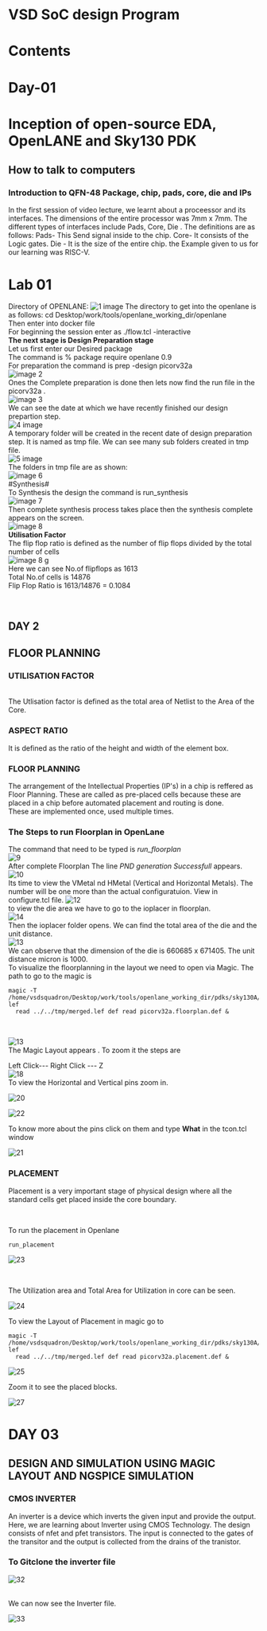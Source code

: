 # VSD SoC design Program
# Contents
# Day-01
# Inception of open-source EDA, OpenLANE and Sky130 PDK
##  How to talk to computers
###   Introduction to QFN-48 Package, chip, pads, core, die and IPs
In the first session of video lecture, we learnt about a proceessor and its interfaces. The dimensions of the entire processor was 7mm x 7mm. The different types of interfaces include Pads, Core, Die .
The definitions are as follows:
Pads- This Send signal inside to the chip.
Core- It consists of the Logic gates.
Die - It is the size of the entire chip.
the Example given to us for our learning was RISC-V.
# Lab 01
Directory of OPENLANE:
![1 image](https://github.com/chetp100/VSDSOC/assets/169384940/f30a048d-04ca-4c19-bbeb-b4b65be5582e)
The directory to get into the openlane is as follows:
cd Desktop/work/tools/openlane_working_dir/openlane
<br>
Then enter into docker file
<br>
For beginning the session enter as ./flow.tcl -interactive
<br>
**The next stage is Design Preparation stage**
<br>
Let us first enter our Desired package 
<br>
The command is % package require openlane 0.9
<br>
For preparation the command is prep -design picorv32a
<br>
![image 2](https://github.com/chetp100/VSDSOC/assets/169384940/4232d60d-4000-45fa-8a3b-121d67b110c7)
<br>
Ones the Complete preparation is done then lets now find the run file in the picorv32a .
<br>
![image 3](https://github.com/chetp100/VSDSOC/assets/169384940/9f7b9283-f610-4c73-adfe-9fb9451ec0b8)
<br>
We can see the date at which we have recently finished our design prepartion step.
<br>
![4 image](https://github.com/chetp100/VSDSOC/assets/169384940/0e278870-17df-4ec3-9795-d60d9105ac0e)
<br>
A temporary folder will be created in the recent date of design preparation step. It is named as tmp file. We can see many sub folders created in tmp file.
<br>
![5 image](https://github.com/chetp100/VSDSOC/assets/169384940/7a713311-fc25-474e-89d0-7ac2b2cc1826)
<br>
The folders in tmp file are as shown:
<br>
![image 6](https://github.com/chetp100/VSDSOC/assets/169384940/f778eca9-979a-455c-835b-2119af1352ad)
<br>
#Synthesis#
<br>
To Synthesis the design the command is run_synthesis
<br>
![image 7](https://github.com/chetp100/VSDSOC/assets/169384940/dbc6991c-7f2e-412c-8769-1f06e0839ec3)
<br>
Then complete synthesis process takes place then the synthesis complete appears on the screen.
<br>
![image 8](https://github.com/chetp100/VSDSOC/assets/169384940/58d2d9ed-0828-4227-8868-3a0bd9a1af41)
<br>
**Utilisation Factor**
<br>
The flip flop ratio is defined as the number of flip flops divided by the total number of cells
<br>
![image 8 g](https://github.com/chetp100/VSDSOC/assets/169384940/e6181776-cc66-455a-b21c-caa846cb667e)
<br>
Here we can see No.of flipflops as 1613
<br>
Total No.of cells is 14876
<br>
Flip Flop Ratio is 1613/14876 = 0.1084

<br>

## **DAY 2**
## FLOOR PLANNING 
### UTILISATION FACTOR
<br>
The Utlisation factor is defined as the total area of Netlist to the Area of the Core.
<br>

### ASPECT RATIO
It is defined as the ratio of the height and width of the element box.
<br>

### FLOOR PLANNING
The arrangement of the Intellectual Properties (IP's) in a chip is reffered as Floor Planning. These are called as pre-placed cells because these are placed in a chip before automated placement and routing is done.
<br>
These are implemented once, used multiple times.
<br>

### The Steps to run Floorplan in OpenLane

The command that need to be typed is *run_floorplan*
<br>
![9](https://github.com/chetp100/VSDSOC/assets/169384940/2b8b2e4b-e30b-4698-93c2-f16254913d25)
<br>
After complete Floorplan The line *PND generation Successfull* appears.
<br>
![10](https://github.com/chetp100/VSDSOC/assets/169384940/f942d386-4c77-4d55-a14b-4ad55411cdcb)
<br>
Its time to view the VMetal nd HMetal (Vertical and Horizontal Metals). The number will be one more than the actual configuratuion.  View in configure.tcl file.
![12](https://github.com/chetp100/VSDSOC/assets/169384940/f7fa5a22-e9df-4518-b1a9-86cec3edac09)
<br>
to view the die area we have to go to the ioplacer in floorplan.
<br>
![14](https://github.com/chetp100/VSDSOC/assets/169384940/e954adb9-22db-4db1-bb96-1a07819e8cde)
<br>
Then the ioplacer folder opens. We can find the total area of the die and the unit distance.
<br>
![13](https://github.com/chetp100/VSDSOC/assets/169384940/081d64fc-ad1e-4004-ac5d-e518b2cd27a6)
<br>
We can observe that the dimension of the die is 660685 x 671405. The unit distance micron is 1000.
<br>
To visualize the floorplanning in the layout we need to open via Magic. The path to go to the magic is 
<br>
```
magic -T /home/vsdsquadron/Desktop/work/tools/openlane_working_dir/pdks/sky130A/libs.tech/magic/sky130A.tech lef 
  read ../../tmp/merged.lef def read picorv32a.floorplan.def &

```
<br>

![13](https://github.com/chetp100/VSDSOC/assets/169384940/c894dfb0-8fd1-44e3-924f-eb3b42c97b09)
<br>
The Magic Layout appears . To zoom it the steps are 
<br>

Left Click--- Right Click --- Z
<br>
![18](https://github.com/chetp100/VSDSOC/assets/169384940/41ffea54-ec1a-4e00-be15-de5ec1197e87)
<br>
To view the Horizontal and Vertical pins zoom in.
<br>

![20](https://github.com/chetp100/VSDSOC/assets/169384940/db854fa5-0dc9-4d1b-ad72-d5b6968f47c7)
<br>

![22](https://github.com/chetp100/VSDSOC/assets/169384940/e66983d4-b6fb-47ed-8cc8-7ce81301f86a)
<br>

To know more about the pins click on them and type **What**  in the tcon.tcl window
<br>

![21](https://github.com/chetp100/VSDSOC/assets/169384940/95739e18-b7bd-4110-8dcc-fd793e1bc8bb)
<br>

### PLACEMENT

Placement is a very important stage of physical design where all the standard cells get placed inside the core boundary.

<br>

To run the placement in Openlane
```
run_placement

```
![23](https://github.com/chetp100/VSDSOC/assets/169384940/ac3cee96-52ee-409a-817d-e882b51a1999)

<br>

 The Utilization area and Total Area for Utilization in core can be seen.
 <br>
 
 ![24](https://github.com/chetp100/VSDSOC/assets/169384940/fb7b1788-7dd9-4080-95af-f2de909aee9b)
<br>

To view the Layout of Placement in magic go to

```
magic -T /home/vsdsquadron/Desktop/work/tools/openlane_working_dir/pdks/sky130A/libs.tech/magic/sky130A.tech lef 
  read ../../tmp/merged.lef def read picorv32a.placement.def &

```
![25](https://github.com/chetp100/VSDSOC/assets/169384940/c762aa83-587d-46aa-bf37-aca80920921d)
<br>

Zoom it to see the placed blocks.
<br>

![27](https://github.com/chetp100/VSDSOC/assets/169384940/d502cccc-d3b9-4b30-80fc-cd6349254e52)
<br>

# DAY 03

## DESIGN AND SIMULATION USING MAGIC LAYOUT AND NGSPICE SIMULATION

### CMOS INVERTER

An inverter is a device which inverts the given input and provide the output. Here, we are learning about Inverter using CMOS Technology. The design consists of nfet and pfet transistors. The input is connected to the gates of the transitor and the output is collected from the drains of the tranistor.

### To Gitclone the inverter file

![32](https://github.com/chetp100/VSDSOC/assets/169384940/e4d4e69c-826d-4cdf-aed2-1b43d4ce1769)

<br>
We can now see the Inverter file.
<br>

![33](https://github.com/chetp100/VSDSOC/assets/169384940/b1b12f03-14ad-4937-9f19-0696dbcc6722)









































